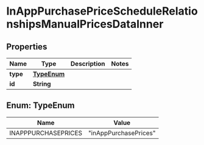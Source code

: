 

# InAppPurchasePriceScheduleRelationshipsManualPricesDataInner


## Properties

| Name | Type | Description | Notes |
|------------ | ------------- | ------------- | -------------|
|**type** | [**TypeEnum**](#TypeEnum) |  |  |
|**id** | **String** |  |  |



## Enum: TypeEnum

| Name | Value |
|---- | -----|
| INAPPPURCHASEPRICES | &quot;inAppPurchasePrices&quot; |



